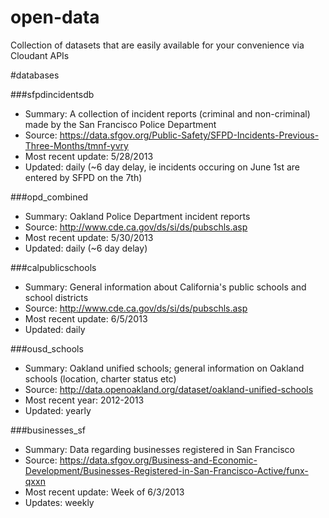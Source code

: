 open-data
=========

Collection of datasets that are easily available for your convenience via Cloudant APIs

#databases

###sfpdincidentsdb

  - Summary: A collection of incident reports (criminal and non-criminal) made by the San Francisco Police Department
  - Source: https://data.sfgov.org/Public-Safety/SFPD-Incidents-Previous-Three-Months/tmnf-yvry
  - Most recent update: 5/28/2013
  - Updated: daily (~6 day delay, ie incidents occuring on June 1st are entered by SFPD on the 7th)

###opd_combined

  - Summary: Oakland Police Department incident reports
  - Source: http://www.cde.ca.gov/ds/si/ds/pubschls.asp
  - Most recent update: 5/30/2013
  - Updated: daily (~6 day delay)

###calpublicschools

  - Summary: General information about California's public schools and school districts
  - Source: http://www.cde.ca.gov/ds/si/ds/pubschls.asp
  - Most recent update: 6/5/2013
  - Updated: daily

###ousd_schools

  - Summary: Oakland unified schools; general information on Oakland schools (location, charter status etc)
  - Source: http://data.openoakland.org/dataset/oakland-unified-schools
  - Most recent year: 2012-2013
  - Updated: yearly

###businesses_sf

  - Summary: Data regarding businesses registered in San Francisco
  - Source: https://data.sfgov.org/Business-and-Economic-Development/Businesses-Registered-in-San-Francisco-Active/funx-qxxn
  - Most recent update: Week of 6/3/2013
  - Updates: weekly

  

  

